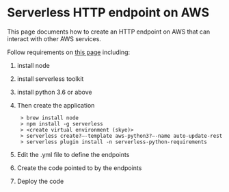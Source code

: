 # Serverless HTTP endpoint on AWS


This page documents how to create an HTTP endpoint on AWS that can interact with other AWS services.



Follow requirements on [this page](https://blog.sicara.com/deploy-serverless-rest-api-lambda-s3-aws-2cf99b8f34ae) including:

1. install node
2. install serverless toolkit
3. install python 3.6 or above

4. Then create the application

        > brew install node
        > npm install -g serverless
        > <create virtual environment (skye)>
        > serverless create?—-template aws-python3?—-name auto-update-rest
        > serverless plugin install -n serverless-python-requirements

5. Edit the .yml file to define the endpoints
6. Create the code pointed to by the endpoints
7. Deploy the code
